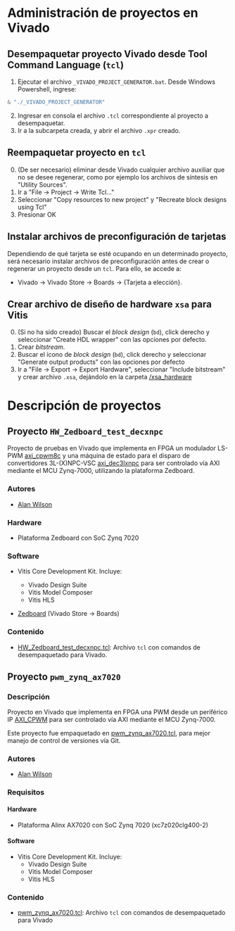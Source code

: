 # Administración de proyectos en Vivado

## Desempaquetar proyecto Vivado desde Tool Command Language (`tcl`)

1. Ejecutar el archivo `_VIVADO_PROJECT_GENERATOR.bat`. Desde Windows Powershell, ingrese: 
```powershell
& "./_VIVADO_PROJECT_GENERATOR"
```
2. Ingresar en consola el archivo `.tcl` correspondiente al proyecto a desempaquetar.
3. Ir a la subcarpeta creada, y abrir el archivo `.xpr` creado.

<!--- **Nota**: Toda subcarpeta desde esta posición raíz, junto a sus archivos, será ignorada a la hora de ejecutar comandos de captura de repositorios en git (como `git commit`). Cualquier archivo que necesite para guardar y subir al repositorio deberá guardarlo directamente acá o en carpetas anteriores. Para más detalle, abra [.gitignore](.gitignore).
-->

## Reempaquetar proyecto en `tcl`

0. (De ser necesario) eliminar desde Vivado cualquier archivo auxiliar que no se desee regenerar, como por ejemplo los archivos de síntesis en "Utility Sources".
1. Ir a "File -> Project -> Write Tcl..."
2. Seleccionar "Copy resources to new project" y "Recreate block designs using Tcl"
3. Presionar OK 

## Instalar archivos de preconfiguración de tarjetas

Dependiendo de qué tarjeta se esté ocupando en un determinado proyecto, será necesario instalar archivos de preconfiguración antes de crear o regenerar un proyecto desde un `tcl`. Para ello, se accede a:

* Vivado -> Vivado Store -> Boards -> {Tarjeta a elección}.

## Crear archivo de diseño de hardware `xsa` para Vitis

0. (Si no ha sido creado) Buscar el *block design* (`bd`), click derecho y seleccionar "Create HDL wrapper" con las opciones por defecto.
1. Crear *bitstream*.
2. Buscar el ícono de *block design* (`bd`), click derecho y seleccionar "Generate output products" con las opciones por defecto
3. Ir a "File -> Export -> Export Hardware", seleccionar "Include bitstream" y crear archivo `.xsa`, dejándolo en la carpeta [/xsa_hardware](../xsa_hardware/)

<!--- [^1]: **Nota**: Toda subcarpeta desde esta posición raíz, junto a sus archivos, será ignorada a la hora de ejecutar comandos de captura de repositorios en git (como `git commit`). Cualquier archivo que necesite para guardar y subir al repositorio deberá guardarlo directamente acá o en carpetas anteriores. Para más detalle, abra [.gitignore](.gitignore).-->
# Descripción de proyectos

<!------------------------------------->
## Proyecto `HW_Zedboard_test_decxnpc`

Proyecto de pruebas en Vivado que implementa en FPGA un modulador LS-PWM [axi_cpwm8c](../ip_repo/AXI4lte/axi_cpwm8c_1_0/) y una máquina de estado para el disparo de convertidores 3L-(X)NPC-VSC [axi_dec3lxnpc](../ip_repo/AXI4lite/axi_dec3lxnpc_1_0/) para ser controlado vía AXI mediante el MCU Zynq-7000, utilizando la plataforma Zedboard.

### Autores

* [Alan Wilson](mailto:alan.wilson@usm.cl)

### Hardware

* Plataforma Zedboard con SoC Zynq 7020

### Software

* Vitis Core Development Kit. Incluye:
    * Vivado Design Suite
    * Vitis Model Composer
    * Vitis HLS

* [Zedboard](https://github.com/Xilinx/XilinxBoardStore/tree/2023.1/boards/Avnet/zedboard/1.4) (Vivado Store -> Boards)

### Contenido

* [HW_Zedboard_test_decxnpc.tcl](HW_Zedboard_test_decxnpc.tcl): Archivo `tcl` con comandos de desempaquetado para Vivado.

<!------------------------------------->

## Proyecto `pwm_zynq_ax7020`

### Descripción

Proyecto en Vivado que implementa en FPGA una PWM desde un periférico IP [AXI_CPWM](../ip_repo/AXI4/AXI_CPWM_power_1_0/) para ser controlado vía AXI mediante el MCU Zynq-7000.

Este proyecto fue empaquetado en [pwm_zynq_ax7020.tcl](pwm_zynq_ax7020.tcl), para mejor manejo de control de versiones vía Git.

### Autores

* [Alan Wilson](mailto:alan.wilson@usm.cl)

### Requisitos 

#### Hardware

* Plataforma Alinx AX7020 con SoC Zynq 7020 (xc7z020clg400-2)

#### Software

* Vitis Core Development Kit. Incluye:
    * Vivado Design Suite
    * Vitis Model Composer
    * Vitis HLS

### Contenido

* [pwm_zynq_ax7020.tcl](pwm_zynq_ax7020.tcl): Archivo `tcl` con comandos de desempaquetado para Vivado